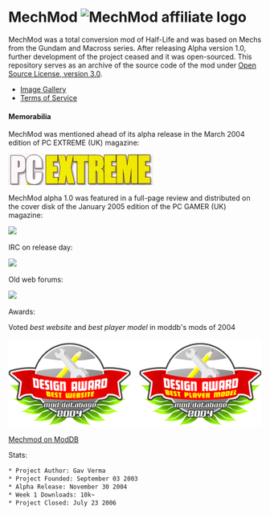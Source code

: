 # MechMod ![MechMod affiliate logo](web/images/aff.gif) 

MechMod was a total conversion mod of Half-Life and was based on Mechs from the Gundam and Macross series. After releasing Alpha version 1.0, further development of the project ceased and it was open-sourced. This repository serves as an archive of the source code of the mod under [Open Source License, version 3.0](http://www.opensource.org/licenses/osl-3.0.php).

* [Image Gallery](gallery.md)
* [Terms of Service](tos.md)

#### Memorabilia 

MechMod was mentioned ahead of its alpha release in the March 2004 edition of PC EXTREME (UK) magazine:

[![](web/images/pcextreme_logo.jpg)](web/images/mechmod_mag_pcextreme_mar_2004.jpg)

MechMod alpha 1.0 was featured in a full-page review and distributed on the cover disk of the January 2005 edition of the PC GAMER (UK) magazine:

[![](web/images/pcgamer_logo.jpg)](web/images/mechmod_mag_pcgamer_jan_2005.jpg)

IRC on release day:

[![](web/images/logo_small.jpg)](web/images/mmirc20nov2004.png)

Old web forums:

[![](web/images/top_small.jpg)](web/images/forum2.jpg)

Awards:

Voted *best website* and *best player model* in moddb's mods of 2004

![moddb awards 2004](web/images/moddb_awards_2004.png)

[Mechmod on ModDB](https://www.moddb.com/mods/mechmod)

Stats:

```text
* Project Author: Gav Verma
* Project Founded: September 03 2003
* Alpha Release: November 30 2004
* Week 1 Downloads: 10k~
* Project Closed: July 23 2006
```
